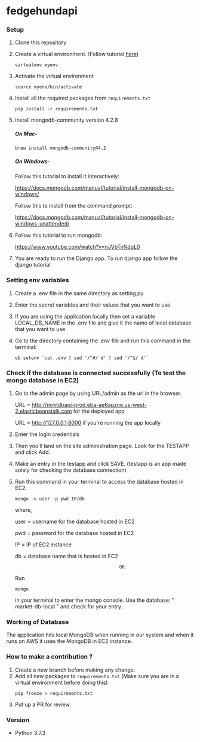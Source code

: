 # fedgehundapi

### Setup

1. Clone this repository
2. Create a virtual environment. (Follow tutorial [here](https://docs.python-guide.org/dev/virtualenvs/#lower-level-virtualenv))
    ```shell
    virtualenv myenv
    ```
3. Activate the virtual environment
    ```shell
    source myenv/bin/activate
    ```
4. Install all the required packages from `requirements.txt`
   ```shell
   pip install -r requirements.txt
   ```   
5. Install mongodb-community version 4.2.8

   ##### On Mac-
   ```shell
   brew install mongodb-community@4.2
   ```
   ##### On Windows-
   
   Follow this tutorial to install it interactively:
   
   https://docs.mongodb.com/manual/tutorial/install-mongodb-on-windows/
   
   Follow this to install from the command prompt:
   
   https://docs.mongodb.com/manual/tutorial/install-mongodb-on-windows-unattended/

6. Follow this tutorial to run mongodb:

   https://www.youtube.com/watch?v=nJVbTnNdqL0
 
7. You are ready to run the Django app. To run django app follow the django tutorial

### Setting env variables

1. Create a .env file in the same directory as setting.py

2. Enter the secret variables and their values that you want to use

3. If you are using the application locally then set a variable LOCAL_DB_NAME in the .env file and give it the name of local database that you want to use

4. Go to the directory containing the .env file and run this command in the terminal:
   ```shell
   eb setenv `cat .env | sed '/^#/ d' | sed '/^$/ d'`
   ```

### Check if the database is connected successfully (To test the mongo database in EC2)

1. Go to the admin page by using URL/admin as the url in the browser.

   URL = http://mrktdbapi-prod.eba-ae6apzne.us-west-2.elasticbeanstalk.com for the deployed app

   URL = http://127.0.0.1:8000 if you're running the app locally

2. Enter the login credentials

3. Then you'll land on the site administration page. Look for the TESTAPP and click Add.

4. Make an entry in the testapp and click SAVE. (testapp is an app made solely for checking the database connection)

5. Run this command in your terminal to access the database hosted in EC2:
   ```shell
   mongo -u user -p pwd IP/db
   ```   
   where,

   user = username for the database hosted in EC2

   pwd = password for the database hosted in EC2

   IP = IP of EC2 instance

   db = database name that is hosted in EC2 


                                              OR


   Run 
   ```shell
   mongo
   ```  
   in your terminal to enter the mongo console. Use the database: " market-db-local " and check for your entry.

### Working of Database

The application hits local MongoDB when running in our system and when it runs on AWS it uses the MongoDB in EC2 instance.

### How to make a contribution ?

1. Create a new branch before making any change.
2. Add all new packages to `requirements.txt` (Make sure you are in a virtual environment before doing this)
    ```shell
    pip freeze > requirements.txt
    ```
3. Put up a PR for review.


### Version

- Python 3.7.3
